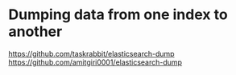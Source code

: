 # Dumping data from one index to another
  https://github.com/taskrabbit/elasticsearch-dump
  https://github.com/amitgiri0001/elasticsearch-dump
